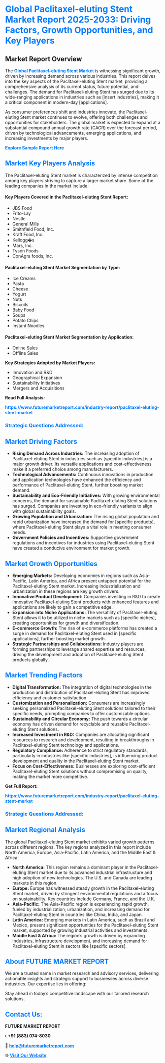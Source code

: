 <h1 style="color: #007BFF;">Global Paclitaxel-eluting Stent Market Report 2025-2033: Driving Factors, Growth Opportunities, and Key Players</h1>

<section id="overview">
<h2>Market Report Overview</h2>
<p>The <a href="https://www.futuremarketreport.com/industry-report/paclitaxel-eluting-stent-market" style="color: #007BFF; text-decoration: none;"><strong>Global Paclitaxel-eluting Stent Market</strong></a> is witnessing significant growth, driven by increasing demand across various industries. This report delves into the key aspects of the Paclitaxel-eluting Stent market, providing a comprehensive analysis of its current status, future potential, and challenges. The demand for Paclitaxel-eluting Stent has surged due to its wide-ranging applications in industries such as [insert industries], making it a critical component in modern-day [applications].</p>
<p>As consumer preferences shift and industries innovate, the Paclitaxel-eluting Stent market continues to evolve, offering both challenges and opportunities for stakeholders. The global market is expected to expand at a substantial compound annual growth rate (CAGR) over the forecast period, driven by technological advancements, emerging applications, and increasing investments by major players.</p>
</section>

<section id="overview">
<p><a href="https://www.futuremarketreport.com/request-sample/reportId=35357" style="color: #007BFF; text-decoration: none;"><strong>Explore Sample Report Here</strong></a></p>
</section>

<section id="key-players">
<h2 style="color: #007BFF;">Market Key Players Analysis</h2>
<p>The Paclitaxel-eluting Stent market is characterized by intense competition among key players striving to capture a larger market share. Some of the leading companies in the market include:</p>
<h4>Key Players Covered in the Paclitaxel-eluting Stent Report:</h4>
<ul><li>JBS Food</li><li>Frito-Lay</li><li>Nestle</li><li>General Mills</li><li>Smithfield Food, Inc.</li><li>Kraft Food, Inc.</li><li>Kellogg�s</li><li>Mars, Inc.</li><li>Tyson Foods</li><li>ConAgra foods, Inc.</li></ul>
<h4>Paclitaxel-eluting Stent Market Segmentation by Type:</h4>
<ul><li>Ice Creams</li><li>Pasta</li><li>Cheese</li><li>Yogurt</li><li>Nuts</li><li>Biscuits</li><li>Baby Food</li><li>Soups</li><li>Potato Chips</li><li>Instant Noodles</li></ul>

<h4>Paclitaxel-eluting Stent Market Segmentation by Application:</h4>
<ul><li>Online Sales</li><li>Offline Sales</li></ul>
<p><strong>Key Strategies Adopted by Market Players:</strong></p>
<ul>
<li>Innovation and R&D</li>
<li>Geographical Expansion</li>
<li>Sustainability Initiatives</li>
<li>Mergers and Acquisitions</li>
</ul>
</section>

<section>
<p><strong>Read Full Analysis: </strong></p><a href="https://www.futuremarketreport.com/industry-report/paclitaxel-eluting-stent-market" style="color: #007BFF; text-decoration: none;"><strong>https://www.futuremarketreport.com/industry-report/paclitaxel-eluting-stent-market</strong></a>
<h3 style="color: #007BFF;">Strategic Questions Addressed:</h3>
</section>

<section id="driving-factors">
<h2 style="color: #007BFF;">Market Driving Factors</h2>
<ul>
<li><strong>Rising Demand Across Industries:</strong> The increasing adoption of Paclitaxel-eluting Stent in industries such as [specific industries] is a major growth driver. Its versatile applications and cost-effectiveness make it a preferred choice among manufacturers.</li>
<li><strong>Technological Advancements:</strong> Continuous innovations in production and application technologies have enhanced the efficiency and performance of Paclitaxel-eluting Stent, further boosting market demand.</li>
<li><strong>Sustainability and Eco-Friendly Initiatives:</strong> With growing environmental concerns, the demand for sustainable Paclitaxel-eluting Stent solutions has surged. Companies are investing in eco-friendly variants to align with global sustainability goals.</li>
<li><strong>Growing Population and Urbanization:</strong> The rising global population and rapid urbanization have increased the demand for [specific products], where Paclitaxel-eluting Stent plays a vital role in meeting consumer needs.</li>
<li><strong>Government Policies and Incentives:</strong> Supportive government regulations and incentives for industries using Paclitaxel-eluting Stent have created a conducive environment for market growth.</li>
</ul>
</section>

<section id="growth-opportunities">
<h2 style="color: #007BFF;">Market Growth Opportunities</h2>
<ul>
<li><strong>Emerging Markets:</strong> Developing economies in regions such as Asia-Pacific, Latin America, and Africa present untapped potential for the Paclitaxel-eluting Stent market. Increasing industrialization and urbanization in these regions are key growth drivers.</li>
<li><strong>Innovative Product Development:</strong> Companies investing in R&D to create innovative Paclitaxel-eluting Stent products with enhanced features and applications are likely to gain a competitive edge.</li>
<li><strong>Expansion into Niche Applications:</strong> The versatility of Paclitaxel-eluting Stent allows it to be utilized in niche markets such as [specific niches], creating opportunities for growth and diversification.</li>
<li><strong>E-commerce Growth:</strong> The rise of e-commerce platforms has created a surge in demand for Paclitaxel-eluting Stent used in [specific applications], further boosting market growth.</li>
<li><strong>Strategic Partnerships and Collaborations:</strong> Industry players are forming partnerships to leverage shared expertise and resources, driving the development and adoption of Paclitaxel-eluting Stent products globally.</li>
</ul>
</section>

<section id="trending-factors">
<h2 style="color: #007BFF;">Market Trending Factors</h2>
<ul>
<li><strong>Digital Transformation:</strong> The integration of digital technologies in the production and distribution of Paclitaxel-eluting Stent has improved efficiency and customer satisfaction.</li>
<li><strong>Customization and Personalization:</strong> Consumers are increasingly seeking personalized Paclitaxel-eluting Stent solutions tailored to their specific needs, prompting companies to offer customizable options.</li>
<li><strong>Sustainability and Circular Economy:</strong> The push towards a circular economy has driven demand for recyclable and reusable Paclitaxel-eluting Stent solutions.</li>
<li><strong>Increased Investment in R&D:</strong> Companies are allocating significant resources to research and development, resulting in breakthroughs in Paclitaxel-eluting Stent technology and applications.</li>
<li><strong>Regulatory Compliance:</strong> Adherence to strict regulatory standards, particularly in industries like [specific industries], is influencing product development and quality in the Paclitaxel-eluting Stent market.</li>
<li><strong>Focus on Cost-Effectiveness:</strong> Businesses are exploring cost-efficient Paclitaxel-eluting Stent solutions without compromising on quality, making the market more competitive.</li>
</ul>
</section>

<section>
<p><strong>Get Full Report: </strong></p><a href="https://www.futuremarketreport.com/industry-report/paclitaxel-eluting-stent-market" style="color: #007BFF; text-decoration: none;"><strong>https://www.futuremarketreport.com/industry-report/paclitaxel-eluting-stent-market</strong></a>
<h3 style="color: #007BFF;">Strategic Questions Addressed:</h3>
</section>


<section id="regional-analysis">
<h2 style="color: #007BFF;">Market Regional Analysis</h2>
<p>The global Paclitaxel-eluting Stent market exhibits varied growth patterns across different regions. The key regions analyzed in this report include North America, Europe, Asia-Pacific, Latin America, and the Middle East & Africa:</p>
<ul>
<li><strong>North America:</strong> This region remains a dominant player in the Paclitaxel-eluting Stent market due to its advanced industrial infrastructure and high adoption of new technologies. The U.S. and Canada are leading markets in this region.</li>
<li><strong>Europe:</strong> Europe has witnessed steady growth in the Paclitaxel-eluting Stent market, driven by stringent environmental regulations and a focus on sustainability. Key countries include Germany, France, and the U.K.</li>
<li><strong>Asia-Pacific:</strong> The Asia-Pacific region is experiencing rapid growth, fueled by industrialization, urbanization, and increasing demand for Paclitaxel-eluting Stent in countries like China, India, and Japan.</li>
<li><strong>Latin America:</strong> Emerging markets in Latin America, such as Brazil and Mexico, present significant opportunities for the Paclitaxel-eluting Stent market, supported by growing industrial activities and investments.</li>
<li><strong>Middle East & Africa:</strong> The region’s growth is driven by expanding industries, infrastructure development, and increasing demand for Paclitaxel-eluting Stent in sectors like [specific sectors].</li>
</ul>
</section>

<footer>
<h2 style="color: #007BFF;">About FUTURE MARKET REPORT</h2>
<p>We are a trusted name in market research and advisory services, delivering actionable insights and strategic support to businesses across diverse industries. Our expertise lies in offering:</p>

<p>Stay ahead in today’s competitive landscape with our tailored research solutions.</p>

<h2 style="color: #007BFF;">Contact Us:</h2>
<p><strong>FUTURE MARKET REPORT</strong></p>
<p>📞 <strong>+91 (883) 074-8030</strong></p>
<p>📧 <strong><a href="mailto:help@futuremarketreport.com" style="color: #007BFF;">help@futuremarketreport.com</a></strong></p>
<p>🌐 <strong><a href="https://www.futuremarketreport.com/" style="color: #007BFF;">Visit Our Website</a></strong></p>
</footer>